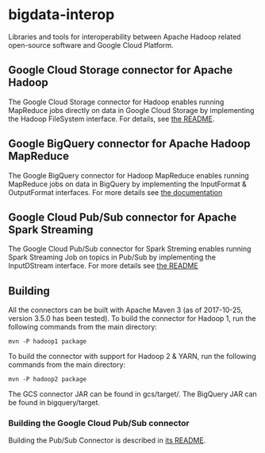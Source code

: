 # bigdata-interop

Libraries and tools for interoperability between Apache Hadoop related
open-source software and Google Cloud Platform.

## Google Cloud Storage connector for Apache Hadoop

The Google Cloud Storage connector for Hadoop enables running MapReduce jobs
directly on data in Google Cloud Storage by implementing the Hadoop FileSystem
interface. For details, see [the README](gcs/README.md).

## Google BigQuery connector for Apache Hadoop MapReduce

The Google BigQuery connector for Hadoop MapReduce enables running MapReduce
jobs on data in BigQuery by implementing the InputFormat & OutputFormat
interfaces. For more details see [the documentation](
https://cloud.google.com/dataproc/docs/concepts/connectors/bigquery)

## Google Cloud Pub/Sub connector for Apache Spark Streaming

The Google Cloud Pub/Sub connector for Spark Streming enables running Spark
Streaming Job on topics in Pub/Sub by implementing the InputDStream
interface. For more details see [the README](pubsub/README.md)

## Building

All the connectors can be built with Apache Maven 3 (as of 2017-10-25,
version 3.5.0 has been tested). To build the connector for Hadoop 1,
run the following commands from the main directory:

    mvn -P hadoop1 package

To build the connector with support for Hadoop 2 & YARN, run the following
commands from the main directory:

    mvn -P hadoop2 package

The GCS connector JAR can be found in gcs/target/. The BigQuery JAR can be
found in bigquery/target.

### Building the Google Cloud Pub/Sub connector

Building the Pub/Sub Connector is described in [its
README](pubsbu/README.md#building-and-testing).
